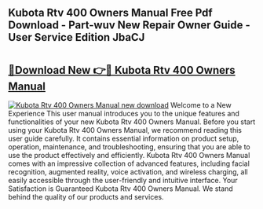 ## Kubota Rtv 400 Owners Manual Free Pdf Download - Part-wuv New Repair Owner Guide - User Service Edition JbaCJ

# <h2><a href="http://bc87375.oget.top/?id=Kubota+Rtv+400+Owners+Manual">🔗Download New 👉🔴 Kubota Rtv 400 Owners Manual</a></h2>

[![Kubota Rtv 400 Owners Manual new download](https://i.imgur.com/5g1atiW.png)](http://bc87375.oget.top/?id=Kubota+Rtv+400+Owners+Manual)
Welcome to a New Experience This user manual introduces you to the unique features and functionalities of your new Kubota Rtv 400 Owners Manual. Before you start using your Kubota Rtv 400 Owners Manual, we recommend reading this user guide carefully. It contains essential information on product setup, operation, maintenance, and troubleshooting, ensuring that you are able to use the product effectively and efficiently. Kubota Rtv 400 Owners Manual comes with an impressive collection of advanced features, including facial recognition, augmented reality, voice activation, and wireless charging, all easily accessible through the user-friendly and intuitive interface. Your Satisfaction is Guaranteed Kubota Rtv 400 Owners Manual. We stand behind the quality of our products and services.
